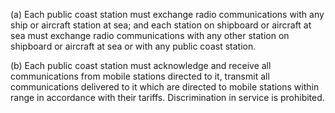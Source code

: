 (a) Each public coast station must exchange radio communications with any ship or aircraft station at sea; and each station on shipboard or aircraft at sea must exchange radio communications with any other station on shipboard or aircraft at sea or with any public coast station.

(b) Each public coast station must acknowledge and receive all communications from mobile stations directed to it, transmit all communications delivered to it which are directed to mobile stations within range in accordance with their tariffs. Discrimination in service is prohibited.

